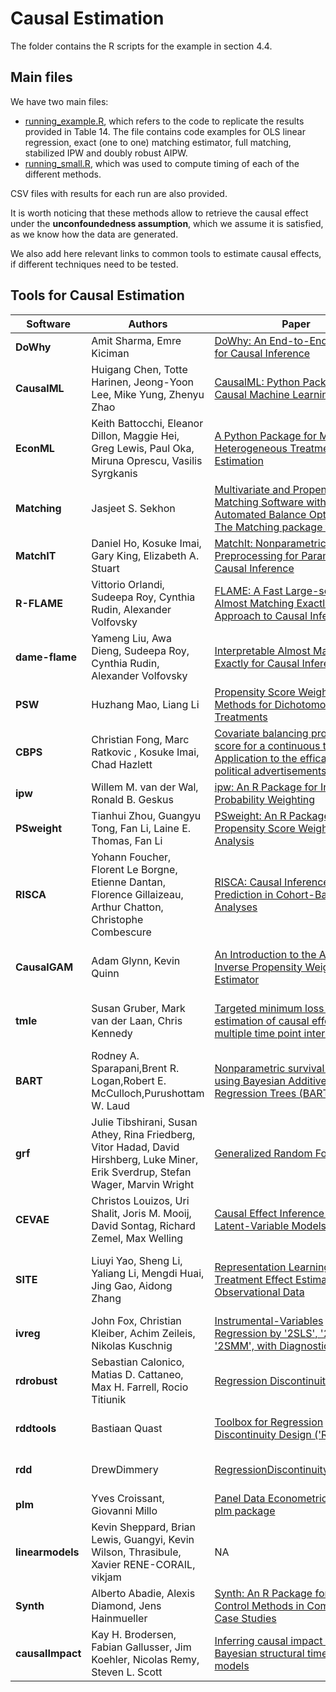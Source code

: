 # Causal Estimation
The folder contains the R scripts for the example in section 4.4.

## Main files 


We have two main files:

* [running_example.R](https://github.com/AnaRitaNogueira/Methods-and-Tools-for-Causal-Discovery-and-Causal-Inference/blob/main/4.%20Causal%20Estimation/running_example.R), which refers to the code to replicate the results provided in Table 14. The file contains code examples for OLS linear regression, exact (one to one) matching estimator, full matching, stabilized IPW and doubly robust AIPW. 
* [running_small.R](https://github.com/AnaRitaNogueira/Methods-and-Tools-for-Causal-Discovery-and-Causal-Inference/blob/main/4.%20Causal%20Estimation/running_small.R), which was used to compute timing of each of the different methods.

CSV files with results for each run are also provided.

It is worth noticing that these methods allow to retrieve the causal effect under the **unconfoundedness assumption**, which we assume it is satisfied, as we know how the data are generated.

We also add here relevant links to common tools to estimate causal effects, if different techniques need to be tested.

## Tools for Causal Estimation


| Software | Authors | Paper | Language | Source | Keywords |
| -------- | ------- | ----- | -------- | ------ | ----------------- |
| **DoWhy** | Amit Sharma, Emre Kiciman | [DoWhy: An End-to-End Library for Causal Inference](https://arxiv.org/abs/2011.04216) | Python | [Git Hub](https://github.com/Microsoft/dowhy) | Causal Inference |
| **CausalML** | Huigang Chen, Totte Harinen, Jeong-Yoon Lee, Mike Yung, Zhenyu Zhao | [CausalML: Python Package for Causal Machine Learning](https://arxiv.org/abs/2002.11631) | Python | [Git Hub](https://github.com/uber/causalml) | Machine Learning Causal Inference |
| **EconML** | Keith Battocchi, Eleanor Dillon, Maggie Hei, Greg Lewis, Paul Oka, Miruna Oprescu, Vasilis Syrgkanis | [A Python Package for ML-Based Heterogeneous Treatment Effects Estimation](https://cpb-us-w2.wpmucdn.com/sites.coecis.cornell.edu/dist/a/238/files/2019/12/Id_112_final.pdf) | Python | [GitHub](https://github.com/microsoft/EconML) | Machine Learning Causal Inference |
| **Matching** | Jasjeet S. Sekhon | [Multivariate and Propensity Score Matching Software with Automated Balance Optimization: The Matching package for R](https://www.jstatsoft.org/article/view/v042i07) | R |  [Documentation](https://cran.r-project.org/web/packages/Matching) | Matching |
| **MatchIT** | Daniel Ho, Kosuke Imai, Gary King, Elizabeth A. Stuart | [MatchIt: Nonparametric Preprocessing for Parametric Causal Inference](https://www.jstatsoft.org/article/view/v042i08) | R | [GitHub](https://github.com/kosukeimai/MatchIt) | Matching |
| **R-FLAME** | Vittorio Orlandi, Sudeepa Roy, Cynthia Rudin, Alexander Volfovsky | [FLAME: A Fast Large-scale Almost Matching Exactly Approach to Causal Inference](https://arxiv.org/pdf/1707.06315.pdf) | R | [GitHub](https://github.com/almost-matching-exactly/R-FLAME) | Matching |
| **dame-flame** | Yameng Liu, Awa Dieng, Sudeepa Roy, Cynthia Rudin, Alexander Volfovsky | [Interpretable Almost Matching Exactly for Causal Inference](https://arxiv.org/pdf/1806.06802.pdf) | Python | [GitHub](https://github.com/almost-matching-exactly/DAME-FLAME-Python-Package) | Matching |
| **PSW** | Huzhang Mao,  Liang Li | [Propensity Score Weighting Methods for Dichotomous Treatments](https://cran.r-project.org/web/packages/PSW/PSW.pdf) | R | [CRAN](https://cran.r-project.org/package=PSW) | Propensity Score |
| **CBPS** | Christian Fong, Marc Ratkovic , Kosuke Imai, Chad Hazlett | [Covariate balancing propensity score for a continuous treatment: Application to the efficacy of political advertisements](https://doi.org/10.1214/17-AOAS1101) | R | [CRAN](https://cran.r-project.org/package=CBPS) | Propensity Score |
| **ipw** | Willem M. van der Wal, Ronald B. Geskus | [ipw: An R Package for Inverse Probability Weighting](https://www.jstatsoft.org/article/view/v043i13) | R | [CRAN](https://cran.r-project.org/package=ipw) | Inverse Probability |
| **PSweight** | Tianhui Zhou, Guangyu Tong, Fan Li, Laine E. Thomas,  Fan Li | [PSweight: An R Package for Propensity Score Weighting Analysis](https://arxiv.org/pdf/2010.08893v4) | R | [GitHub](https://github.com/thuizhou/PSweight) | Propensity Score |
| **RISCA** | Yohann Foucher, Florent Le Borgne, Etienne Dantan, Florence Gillaizeau, Arthur Chatton, Christophe Combescure | [RISCA: Causal Inference and Prediction in Cohort-Based Analyses](https://cran.r-project.org/web/packages/RISCA/RISCA.pdf) | R | [CRAN](https://cran.r-project.org/web/packages/RISCA/RISCA) | Causal Inference; Cohort-based analysis |
| **CausalGAM** | 	Adam Glynn, Kevin Quinn | [An Introduction to the Augmented Inverse Propensity Weighted Estimator](https://www.cambridge.org/core/journals/political-analysis/article/abs/an-introduction-to-the-augmented-inverse-propensity-weighted-estimator/4B1B8301E46F4432C4DCC91FE20780DB) | R | [CRAN](https://cran.r-project.org/package=CausalGAM) | Inverse propensity scores methods. |
| **tmle** | 	Susan Gruber, Mark van der Laan, Chris Kennedy | [Targeted minimum loss based estimation of causal effects of multiple time point interventions](https://pubmed.ncbi.nlm.nih.gov/22611591/) | R | [CRAN](https://cran.r-project.org/package=tmle) | Targeted Maximum Likelihood Estimator |
| **BART** | Rodney A. Sparapani,Brent R. Logan,Robert E. McCulloch,Purushottam W. Laud | [Nonparametric survival analysis using Bayesian Additive Regression Trees (BART)](https://onlinelibrary.wiley.com/doi/abs/10.1002/sim.6893) | R | [CRAN](https://cran.r-project.org/package=BART) | Bayesian Additive Regression Trees |
| **grf** | Julie Tibshirani, Susan Athey, Rina Friedberg, Vitor Hadad, David Hirshberg, Luke Miner, Erik Sverdrup, Stefan Wager, Marvin Wright | [Generalized Random Forests](https://projecteuclid.org/euclid.aos/1547197251) | R | [GitHub](https://github.com/grf-labs/grf) | Generalized Random Forests |
| **CEVAE** | Christos Louizos, Uri Shalit, Joris M. Mooij, David Sontag, Richard Zemel, Max Welling | [Causal Effect Inference with Deep Latent-Variable Models](https://papers.nips.cc/paper/2017/hash/94b5bde6de888ddf9cde6748ad2523d1-Abstract.html) | Python | [GitHub](https://github.com/AMLab-Amsterdam/CEVAE) |  Causal Effect Variational Autoencoder |
| **SITE** | Liuyi Yao, Sheng Li, Yaliang Li, Mengdi Huai, Jing Gao, Aidong Zhang | [Representation Learning for Treatment Effect Estimation from Observational Data](https://papers.nips.cc/paper/2018/hash/a50abba8132a77191791390c3eb19fe7-Abstract.html) | Python | [GitHub](https://github.com/Osier-Yi/SITE) | Individual Treatment Effect; Deep Representation Learning |
| **ivreg** | 	John Fox, Christian Kleiber, Achim Zeileis, Nikolas Kuschnig  | [Instrumental-Variables Regression by '2SLS', '2SM', or '2SMM', with Diagnostics](https://cran.r-project.org/web/packages/ivreg/ivreg.pdf) | R | [https://github.com/john-d-fox/ivreg](GitHub) | Instrumental Variables |
| **rdrobust** | Sebastian Calonico, Matias D. Cattaneo, Max H. Farrell, Rocio Titiunik | [Regression Discontinuity Designs](https://rdpackages.github.io/references/Cattaneo-Titiunik_2021_ARE.pdf)  | R, Python | [GitHub](https://rdpackages.github.io/)| Regression Discontinuity Design |
| **rddtools** | Bastiaan Quast | [Toolbox for Regression Discontinuity Design ('RDD')](https://cran.r-project.org/web/packages/rddtools/rddtools.pdf) | R | [GitHub](https://github.com/bquast/rddtools) | Regression Discontinuity Design|
| **rdd** | DrewDimmery | [RegressionDiscontinuityEstimation](https://cran.r-project.org/web/packages/rdd/rdd.pdf) | R | [CRAN](https://cran.r-project.org/package=rdd) | Regression Discontinuity Design |
| **plm** | Yves Croissant, Giovanni Millo | [Panel Data Econometrics in R: The plm package](https://www.jstatsoft.org/article/view/v027i02)| R | [CRAN](https://cran.r-project.org/web/packages/plm/index.html) | Panel Data |
| **linearmodels** | Kevin Sheppard, Brian Lewis, Guangyi, Kevin Wilson, Thrasibule, Xavier RENE-CORAIL, vikjam | NA | Python | [GitHub](https://bashtage.github.io/linearmodels/index.html) | Panel Data; Instrumental Variables |
| **Synth** | Alberto Abadie, Alexis Diamond, Jens Hainmueller |  [Synth: An R Package for Synthetic Control Methods in Comparative Case Studies](https://www.jstatsoft.org/article/view/v042i13) | R | [CRAN](https://cran.r-project.org/package=Synth) | Synthetic Control Method |
| **causalImpact** | Kay H. Brodersen, Fabian Gallusser, Jim Koehler, Nicolas Remy, Steven L. Scott | [Inferring causal impact using Bayesian structural time-series models](https://research.google/pubs/pub41854/) | R | [GitHub](https://google.github.io/CausalImpact/CausalImpact.html) | Syntehtic Control Method |
